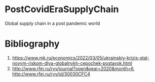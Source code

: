 # PostCovidEraSupplyChain
Global supply chain in a post pandemic world

# Bibliography
01. https://www.mk.ru/economics/2022/03/05/ukrainskiy-krizis-stal-novym-riskom-dlya-globalnykh-cepochek-postavok.html
02. http://www.rfej.ru/rvv/journal?open&year=2020&month=6, http://www.rfej.ru/rvv/id/30030CFC4
